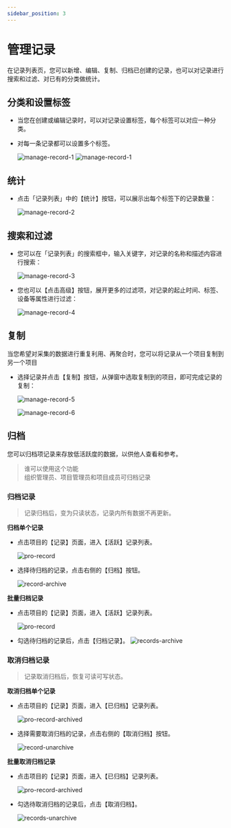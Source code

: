 ```yaml
---
sidebar_position: 3
---
```


# 管理记录

在记录列表页，您可以新增、编辑、复制、归档已创建的记录，也可以对记录进行搜索和过滤、对已有的分类做统计。

## 分类和设置标签

- 当您在创建或编辑记录时，可以对记录设置标签，每个标签可以对应一种分类。
- 对每一条记录都可以设置多个标签。

  ![manage-record-1](./img/manage-record-1.png)
  ![manage-record-1](./img/manage-record-1.png)

## 统计

- 点击「记录列表」中的【统计】按钮，可以展示出每个标签下的记录数量：

  ![manage-record-2](./img/manage-record-2.png)

## 搜索和过滤

- 您可以在「记录列表」的搜索框中，输入关键字，对记录的名称和描述内容进行搜索：

  ![manage-record-3](./img/manage-record-3.png)

- 您也可以【点击高级】按钮，展开更多的过滤项，对记录的起止时间、标签、设备等属性进行过滤：

  ![manage-record-4](./img/manage-record-4.png)

## 复制

当您希望对采集的数据进行重复利用、再聚合时，您可以将记录从一个项目复制到另一个项目

- 选择记录并点击【复制】按钮，从弹窗中选取复制到的项目，即可完成记录的复制：

  ![manage-record-5](./img/manage-record-5.png)

  ![manage-record-6](./img/manage-record-6.png)

## 归档

您可以归档项记录来存放低活跃度的数据，以供他人查看和参考。

> 谁可以使用这个功能<br />
> 组织管理员、项目管理员和项目成员可归档记录

### 归档记录

> 记录归档后，变为只读状态，记录内所有数据不再更新。

**归档单个记录**

- 点击项目的【记录】页面，进入【活跃】记录列表。

  ![pro-record](./img/pro-record.png)

- 选择待归档的记录，点击右侧的【归档】按钮。

  ![record-archive](./img/record-archive.png)

**批量归档记录**

- 点击项目的【记录】页面，进入【活跃】记录列表。

  ![pro-record](./img/pro-record.png)

- 勾选待归档的记录后，点击【归档记录】。
  ![records-archive](./img/records-archive.png)

### 取消归档记录

> 记录取消归档后，恢复可读可写状态。

**取消归档单个记录**

- 点击项目的【记录】页面，进入【已归档】记录列表。

  ![pro-record-archived](./img/pro-record-archived.png)

- 选择需要取消归档的记录，点击右侧的【取消归档】按钮。

  ![record-unarchive](./img/record-unarchive.png)

**批量取消归档记录**

- 点击项目的【记录】页面，进入【已归档】记录列表。

  ![pro-record-archived](./img/pro-record-archived.png)

- 勾选待取消归档的记录后，点击【取消归档】。

  ![records-unarchive](./img/records-unarchive.png)
